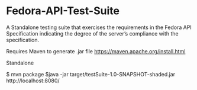 # Fedora-API-Test-Suite
A Standalone testing suite that exercises the requirements in the Fedora API Specification indicating the degree of the server’s compliance with the specification.

Requires Maven to generate .jar file
https://maven.apache.org/install.html

Standalone

$ mvn package
$java -jar target/testSuite-1.0-SNAPSHOT-shaded.jar http://localhost:8080/
